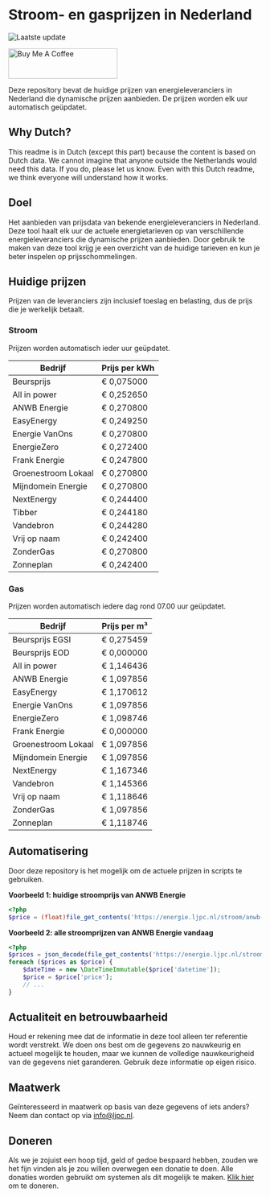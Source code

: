 # Stroom- en gasprijzen in Nederland

![Laatste update](https://img.shields.io/badge/laatste%20update-2024--02--07%2012%3A00%20CET-brightgreen)

<a href="https://www.buymeacoffee.com/Lars-" target="_blank"><img src="https://cdn.buymeacoffee.com/buttons/v2/default-orange.png" alt="Buy Me A Coffee" height="60" style="height: 60px !important;width: 217px !important;" ></a>

Deze repository bevat de huidige prijzen van energieleveranciers in Nederland die dynamische prijzen aanbieden. De prijzen worden elk uur automatisch geüpdatet.

## Why Dutch?

This readme is in Dutch (except this part) because the content is based on Dutch data. We cannot imagine that anyone outside the Netherlands would need this data. If you do, please let us know. Even with this Dutch readme, we think
everyone will understand how it works.

## Doel

Het aanbieden van prijsdata van bekende energieleveranciers in Nederland. Deze tool haalt elk uur de actuele energietarieven op van verschillende energieleveranciers die dynamische prijzen aanbieden. Door gebruik te maken van deze tool
krijg je een overzicht van de huidige tarieven en kun je beter inspelen op prijsschommelingen.

## Huidige prijzen

Prijzen van de leveranciers zijn inclusief toeslag en belasting, dus de prijs die je werkelijk betaalt.

### Stroom

Prijzen worden automatisch ieder uur geüpdatet.

 Bedrijf | Prijs per kWh 
---------|---------------
Beursprijs | € 0,075000
All in power | € 0,252650
ANWB Energie | € 0,270800
EasyEnergy | € 0,249250
Energie VanOns | € 0,270800
EnergieZero | € 0,272400
Frank Energie | € 0,247800
Groenestroom Lokaal | € 0,270800
Mijndomein Energie | € 0,270800
NextEnergy | € 0,244400
Tibber | € 0,244180
Vandebron | € 0,244280
Vrij op naam | € 0,242400
ZonderGas | € 0,270800
Zonneplan | € 0,242400


### Gas

Prijzen worden automatisch iedere dag rond 07.00 uur geüpdatet.

 Bedrijf | Prijs per m³ 
---------|--------------
Beursprijs EGSI | € 0,275459
Beursprijs EOD | € 0,000000
All in power | € 1,146436
ANWB Energie | € 1,097856
EasyEnergy | € 1,170612
Energie VanOns | € 1,097856
EnergieZero | € 1,098746
Frank Energie | € 0,000000
Groenestroom Lokaal | € 1,097856
Mijndomein Energie | € 1,097856
NextEnergy | € 1,167346
Vandebron | € 1,145366
Vrij op naam | € 1,118646
ZonderGas | € 1,097856
Zonneplan | € 1,118746


## Automatisering

Door deze repository is het mogelijk om de actuele prijzen in scripts te gebruiken.

**Voorbeeld 1: huidige stroomprijs van ANWB Energie**

```php
<?php
$price = (float)file_get_contents('https://energie.ljpc.nl/stroom/anwb-energie-nu.txt');

```

**Voorbeeld 2: alle stroomprijzen van ANWB Energie vandaag**

```php
<?php
$prices = json_decode(file_get_contents('https://energie.ljpc.nl/stroom/all-in-power-vandaag.json'),true);
foreach ($prices as $price) {
    $dateTime = new \DateTimeImmutable($price['datetime']);
    $price = $price['price'];
    // ...
}
```

## Actualiteit en betrouwbaarheid

Houd er rekening mee dat de informatie in deze tool alleen ter referentie wordt verstrekt. We doen ons best om de gegevens zo nauwkeurig en actueel mogelijk te houden, maar we kunnen de volledige nauwkeurigheid van de gegevens niet
garanderen. Gebruik deze informatie op eigen risico.

## Maatwerk

Geïnteresseerd in maatwerk op basis van deze gegevens of iets anders? Neem dan contact op
via [info@ljpc.nl](mailto:info@ljpc.nl?subject=Energie%20prijzen).

## Doneren

Als we je zojuist een hoop tijd, geld of gedoe bespaard hebben, zouden we het fijn vinden als je zou willen overwegen een
donatie te doen. Alle donaties worden gebruikt om systemen als dit mogelijk te
maken. [Klik hier](https://www.buymeacoffee.com/Lars-) om te doneren.
